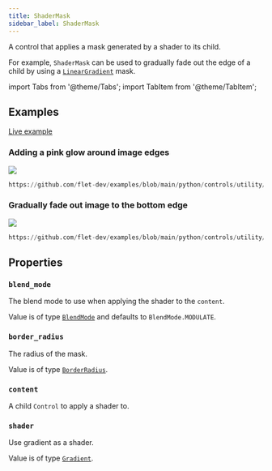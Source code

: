 ```yaml
---
title: ShaderMask
sidebar_label: ShaderMask
---
```


A control that applies a mask generated by a shader to its child.

For example, `ShaderMask` can be used to gradually fade out the edge of a child by using a [`LinearGradient`](/docs/reference/types/lineargradient) mask.

import Tabs from '@theme/Tabs';
import TabItem from '@theme/TabItem';

## Examples

[Live example](https://flet-controls-gallery.fly.dev/utility/shadermask)

### Adding a pink glow around image edges

<img src="/img/docs/controls/shader-mask/shader-mask-radial-glow.png" className="screenshot-20" />


```python reference
https://github.com/flet-dev/examples/blob/main/python/controls/utility/shader-mask/shader-mask-single-image.py
```


### Gradually fade out image to the bottom edge

<img src="/img/docs/controls/shader-mask/shader-mask-gradient.png" className="screenshot-20" />


```python reference
https://github.com/flet-dev/examples/blob/main/python/controls/utility/shader-mask/shader-mask-gradient.py
```


## Properties

### `blend_mode`

The blend mode to use when applying the shader to the `content`.

Value is of type [`BlendMode`](/docs/reference/types/blendmode) and defaults to `BlendMode.MODULATE`.

### `border_radius`

The radius of the mask.

Value is of type [`BorderRadius`](/docs/reference/types/borderradius).

### `content`

A child `Control` to apply a shader to.

### `shader`

Use gradient as a shader.

Value is of type [`Gradient`](/docs/reference/types/gradient).